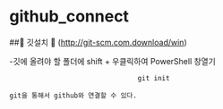 # github_connect


##💐 깃설치 🐠 (http://git-scm.com.download/win)

-깃에 올려야 할 폴더에 shift + 우클릭하여 PowerShell 창열기


                                    git init

    git을 통해서 github와 연결할 수 있다.

###
